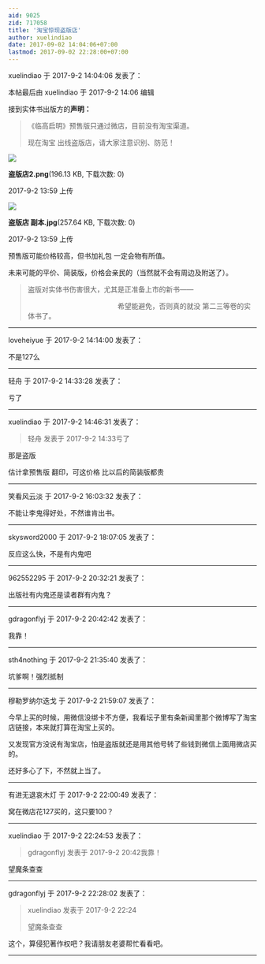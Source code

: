 ```yaml
---
aid: 9025
zid: 717058
title: '淘宝惊现盗版店'
author: xuelindiao
date: 2017-09-02 14:04:06+07:00
lastmod: 2017-09-02 22:28:00+07:00
---
```


xuelindiao 于 2017-9-2 14:04:06 发表了：

本帖最后由 xuelindiao 于 2017-9-2 14:06 编辑 

接到实体书出版方的**声明：**


> 
> 《临高启明》预售版只通过微店，目前没有淘宝渠道。
> 
> 现在淘宝 出线盗版店，请大家注意识别、防范！



![](https://cdn.jsdelivr.net/gh/lzjluzijie/beichao@main/static/img/135914zbe2e23su88bx9rz.png)



**盗版店2.png**(196.13 KB, 下载次数: 0)



2017-9-2 13:59 上传



![](https://cdn.jsdelivr.net/gh/lzjluzijie/beichao@main/static/img/135913gpeaxucvfvgy9ytq.jpg)



**盗版店 副本.jpg**(257.64 KB, 下载次数: 0)



2017-9-2 13:59 上传



预售版可能价格较高，但书加礼包 一定会物有所值。

未来可能的平价、简装版，价格会亲民的（当然就不会有周边及附送了）。


> 
> 盗版对实体书伤害很大，尤其是正准备上市的新书——
> 
> 　　　　　　　　　　　　　希望能避免，否则真的就没 第二三等卷的实体书了。

---------

loveheiyue 于 2017-9-2 14:14:00 发表了：

不是127么

---------

轻舟 于 2017-9-2 14:33:28 发表了：

亏了

---------

xuelindiao 于 2017-9-2 14:46:31 发表了：

> 轻舟 发表于 2017-9-2 14:33亏了



那是盗版

估计拿预售版 翻印，可这价格 比以后的简装版都贵

---------

笑看风云淡 于 2017-9-2 16:03:32 发表了：

不能让李鬼得好处，不然谁肯出书。

---------

skysword2000 于 2017-9-2 18:07:05 发表了：

反应这么快，不是有内鬼吧

---------

962552295 于 2017-9-2 20:32:21 发表了：

出版社有内鬼还是读者群有内鬼？

---------

gdragonflyj 于 2017-9-2 20:42:42 发表了：

我靠！

---------

sth4nothing 于 2017-9-2 21:35:40 发表了：

坑爹啊！强烈抵制

---------

穆勒罗纳尔迭戈 于 2017-9-2 21:59:07 发表了：

今早上买的时候，用微信没绑卡不方便，我看坛子里有条新闻里那个微博写了淘宝店链接，本来就打算在淘宝上买的。

又发现官方没说有淘宝店，怕是盗版就还是用其他号转了些钱到微信上面用微店买的。

还好多心了下，不然就上当了。

---------

有进无退哀木灯 于 2017-9-2 22:00:49 发表了：

窝在微店花127买的，这只要100？

---------

xuelindiao 于 2017-9-2 22:24:53 发表了：

> gdragonflyj 发表于 2017-9-2 20:42我靠！



望魔条查查

---------

gdragonflyj 于 2017-9-2 22:28:02 发表了：

> xuelindiao 发表于 2017-9-2 22:24
> 
> 望魔条查查



这个，算侵犯著作权吧？我请朋友老婆帮忙看看吧。

---------

